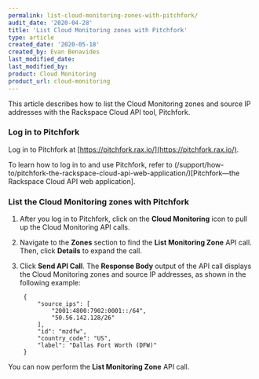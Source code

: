 ```yaml
---
permalink: list-cloud-monitoring-zones-with-pitchfork/
audit_date: '2020-04-28'
title: 'List Cloud Monitoring zones with Pitchfork'
type: article
created_date: '2020-05-18'
created_by: Evan Benavides
last_modified_date: 
last_modified_by:
product: Cloud Monitoring
product_url: cloud-monitoring
---
```


This article describes how to list the Cloud Monitoring zones and source IP addresses with the Rackspace
Cloud API tool, Pitchfork.

### Log in to Pitchfork

Log in to Pitchfork at [https://pitchfork.rax.io/](https://pitchfork.rax.io/).

To learn how to log in to and use Pitchfork, refer to (/support/how-to/pitchfork-the-rackspace-cloud-api-web-application/)[Pitchfork&mdash;the Rackspace Cloud API web application].

### List the Cloud Monitoring zones with Pitchfork

1. After you log in to Pitchfork, click on the **Cloud Monitoring** icon to pull up the Cloud Monitoring API calls.

2. Navigate to the **Zones** section to find the **List Monitoring Zone** API call. Then, click **Details** to expand the call.

3. Click **Send API Call**. The **Response Body** output of the API call displays the Cloud Monitoring zones and source IP addresses, as shown in the following example:
       
        {
            "source_ips": [
                "2001:4800:7902:0001::/64", 
                "50.56.142.128/26"
            ], 
            "id": "mzdfw", 
            "country_code": "US", 
            "label": "Dallas Fort Worth (DFW)"
        }


You can now perform the **List Monitoring Zone** API call.
